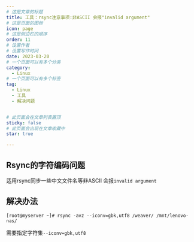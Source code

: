 ```yaml
---
# 这是文章的标题
title: 工具：rsync注意事项:非ASCII 会报"invalid argument"
# 这是页面的图标
icon: page
# 这是侧边栏的顺序
order: 11
# 设置作者
# 设置写作时间
date: 2023-03-20
# 一个页面可以有多个分类
category:
  - Linux
# 一个页面可以有多个标签
tag:
  - Linux
  - 工具
  - 解决问题


# 此页面会在文章列表置顶
sticky: false
# 此页面会出现在文章收藏中
star: true

---
```



## Rsync的字符编码问题

适用rsync同步一些中文文件名等非ASCII 会报`invalid argument`

## 解决办法

```shell
[root@myserver ~]# rsync -avz --iconv=gbk,utf8 /weaver/ /mnt/lenovo-nas/
```
需要指定字符集`--iconv=gbk,utf8`

